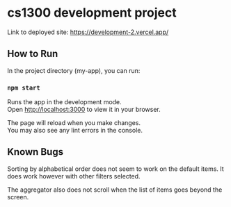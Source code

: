 # cs1300 development project

Link to deployed site: https://development-2.vercel.app/

## How to Run

In the project directory (my-app), you can run:

### `npm start`

Runs the app in the development mode.\
Open [http://localhost:3000](http://localhost:3000) to view it in your browser.

The page will reload when you make changes.\
You may also see any lint errors in the console.

## Known Bugs

Sorting by alphabetical order does not seem to work on the default items. It does work however with other filters selected.

The aggregator also does not scroll when the list of items goes beyond the screen.
